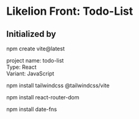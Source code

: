 # Likelion Front: Todo-List

## Initialized by

npm create vite@latest

project name: todo-list  
Type: React  
Variant: JavaScript

npm install tailwindcss @tailwindcss/vite

npm install react-router-dom

npm install date-fns
